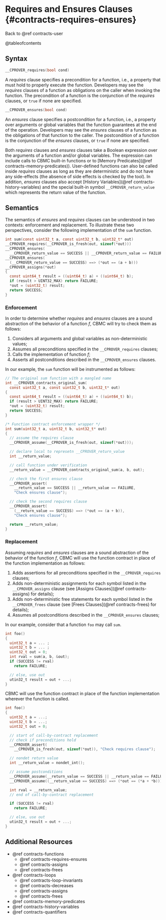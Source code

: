 # Requires and Ensures Clauses {#contracts-requires-ensures}

Back to @ref contracts-user

@tableofcontents

## Syntax

```c
__CPROVER_requires(bool cond)
```

A _requires_ clause specifies a precondition for a function, i.e., a property
that must hold to properly execute the function. Developers may see the
_requires_ clauses of a function as obligations on the caller when invoking the
function. The precondition of a function is the conjunction of the _requires_
clauses, or `true` if none are specified.

```c
__CPROVER_ensures(bool cond)
```

An _ensures_ clause specifies a postcondition for a function, i.e., a property
over arguments or global variables that the function guarantees at the end of
the operation. Developers may see the _ensures_ clauses of a function as the
obligations of that function to the caller. The postcondition of a function is
the conjunction of the _ensures_ clauses, or `true` if none are specified.

Both _requires_ clauses and _ensures_ clauses take a Boolean expression over the
arguments of a function and/or global variables. The expression can include
calls to CBMC built-in functions or to
[Memory Predicates](@ref contracts-memory-predicates)).
User-defined functions can also be called inside _requires_ clauses as long as
they are deterministic and do not have any side-effects
(the absence of side effects is checked by the tool). In addition, _ensures_
clauses also accept [History Variables](@ref contracts-history-variables)
and the special built-in symbol `__CPROVER_return_value` which represents the
return value of the function.

## Semantics

The semantics of _ensures_ and _requires_ clauses can be understood in two
contexts: enforcement and replacement.  To illustrate these two perspectives,
consider the following implementation of the `sum` function.

```c
int sum(const uint32_t a, const uint32_t b, uint32_t* out)
__CPROVER_requires(__CPROVER_is_fresh(out, sizeof(*out)))
__CPROVER_ensures(
  __CPROVER_return_value == SUCCESS || __CPROVER_return_value == FAILURE)
__CPROVER_ensures(
  (__CPROVER_return_value == SUCCESS) ==> (*out == (a + b)))
__CPROVER_assigns(*out)
{
  const uint64_t result = ((uint64_t) a) + ((uint64_t) b);
  if (result > UINT32_MAX) return FAILURE;
  *out = (uint32_t) result;
  return SUCCESS;
}
```

### Enforcement

In order to determine whether _requires_ and _ensures_ clauses are a sound
abstraction of the behavior of a function *f*, CBMC will try to check them
as follows:

1. Considers all arguments and global variables as non-deterministic values;
2. Assumes all preconditions specified in the `__CPROVER_requires` clauses;
4. Calls the implementation of function *f*;
5. Asserts all postconditions described in the `__CPROVER_ensures` clauses.

In our example, the `sum` function will be instrumented as follows:

```c
// The original sum function with a mangled name
int __CPROVER_contracts_original_sum(
  const uint32_t a, const uint32_t b, uint32_t* out)
{
  const uint64_t result = ((uint64_t) a) + ((uint64_t) b);
  if (result > UINT32_MAX) return FAILURE;
  *out = (uint32_t) result;
  return SUCCESS;
}

/* Function contract enforcement wrapper */
int sum(uint32_t a, uint32_t b, uint32_t* out)
{
  // assume the requires clause
  __CPROVER_assume(__CPROVER_is_fresh(out, sizeof(*out)));

  // declare local to represetn __CPROVER_return_value
  int __return_value;

  // call function under verification
  __return_value = __CPROVER_contracts_original_sum(a, b, out);

  // check the first ensures clause
  __CPROVER_assert(
    __return_value == SUCCESS || __return_value == FAILURE,
    "Check ensures clause");

  // check the second requires clause
  __CPROVER_assert(
    (__return_value == SUCCESS) ==> (*out == (a + b)),
    "Check ensures clause");

  return __return_value;
}
```

### Replacement

Assuming _requires_ and _ensures_ clauses are a sound abstraction of the
behavior of the function *f*, CBMC will use the function contract in place of
the function implementation as follows:

1. Adds assertions for all preconditions specified in the `__CPROVER_requires`
  clauses;
2. Adds non-deterministic assignments for each symbol listed in the
   `__CPROVER_assigns` clause (see [Assigns Clauses](@ref contracts-assigns)
  for details);
2. Adds non-deterministic free statements for each symbol listed in the
   `__CPROVER_frees` clause (see [Frees Clauses](@ref contracts-frees)
  for details);
3. Assumes all postconditions described in the `__CPROVER_ensures` clauses;

In our example, consider that a function `foo` may call `sum`.

```c
int foo()
{
  uint32_t a = ... ;
  uint32_t b = ... ;
  uint32_t out = 0;
  int rval = sum(a, b, &out);
  if (SUCCESS != rval)
    return FAILURE;

  // else, use out
  utin32_t result = out + ...;
}
```

CBMC will use the function contract in place of the function implementation
wherever the function is called.

```c
int foo()
{
  uint32_t a = ...;
  uint32_t b = ...;
  uint32_t out = 0;

  // start of call-by-contract replacement
  // check if preconditions hold
  __CPROVER_assert(
    __CPROVER_is_fresh(out, sizeof(*out)), "Check requires clause");

  // nondet return value
  int __return_value = nondet_int();

  // assume postconditions
  __CPROVER_assume(__return_value == SUCCESS || __return_value == FAILURE);
  __CPROVER_assume((__return_value == SUCCESS) ==> (*out == (*a + *b)));

  int rval = __return_value;
  // end of call-by-contract replacement

  if (SUCCESS != rval)
    return FAILURE;

  // else, use out
  utin32_t result = out + ...;
}
```

## Additional Resources

- @ref contracts-functions
  - @ref contracts-requires-ensures
  - @ref contracts-assigns
  - @ref contracts-frees
- @ref contracts-loops
  - @ref contracts-loop-invariants
  - @ref contracts-decreases
  - @ref contracts-assigns
  - @ref contracts-frees
- @ref contracts-memory-predicates
- @ref contracts-history-variables
- @ref contracts-quantifiers
